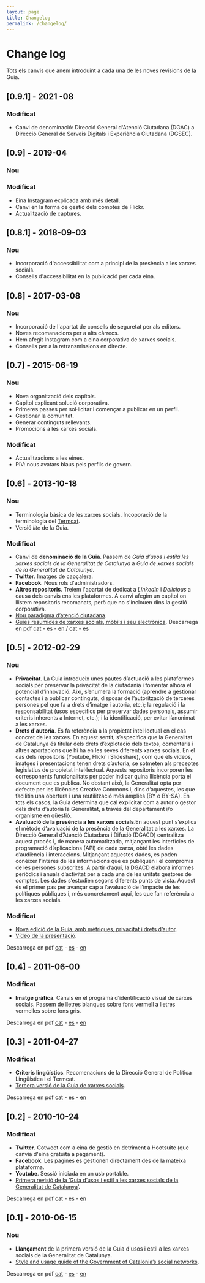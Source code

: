 ```yaml
---
layout: page
title: Changelog
permalink: /changelog/
---
```

# Change log
Tots els canvis que anem introduint a cada una de les noves revisions de la Guia.

## [0.9.1] - 2021 -08
### Modificat
- Canvi de denominació: Direcció General d'Atenció Ciutadana (DGAC) a Direcció General de Serveis Digitals i Experiència Ciutadana (DGSEC).

## [0.9] - 2019-04
### Nou

### Modificat
- Eina Instagram explicada amb més detall.
- Canvi en la forma de gestió dels comptes de Flickr.
- Actualització de captures.

## [0.8.1] - 2018-09-03
### Nou
- Incorporació d'accessibilitat com a principi de la presència a les xarxes socials.  
- Consells d'accessibilitat en la publicació per cada eina.  

## [0.8] - 2017-03-08
### Nou
- Incorporació de l'apartat de consells de seguretat per als editors.
- Noves recomanacions per a alts càrrecs.
- Hem afegit Instagram com a eina corporativa de xarxes socials.
- Consells per a la retransmissions en directe.

## [0.7] - 2015-06-19
### Nou
- Nova organització dels capítols.
- Capítol explicant solució corporativa.
- Primeres passes per sol·licitar i començar a publicar en un perfil.
- Gestionar la comunitat.
- Generar continguts rellevants.
- Promocions a les xarxes socials.

### Modificat
- Actualitzacions a les eines.
- PIV: nous avatars blaus pels perfils de govern.

## [0.6] - 2013-10-18
### Nou
- Terminologia bàsica de les xarxes socials. Incoporació de la terminologia del [Termcat](http://www.termcat.cat/ca/Diccionaris_En_Linia/156/Presentacio/).
- Versió *lite* de la Guia.

### Modificat
- Canvi de **denominació de la Guia**. Passem de *Guia d’usos i estila les xarxes socials de la Generalitat de Catalunya* a *Guia de xarxes socials de la Generalitat de Catalunya*.
- **Twitter**. Imatges de capçalera.
- **Facebook**. Nous rols d'administradors.
- **Altres repositoris**. Treiem l'apartat de dedicat a *Linkedin* i *Delicious* a causa dels canvis ens les plataformes. A canvi afegim un capítol on llistem repositoris recomanats, però que no s'inclouen dins la gestió corporativa.
- [Nou paradigma d’atenció ciutadana](http://blocs.gencat.cat/blocs/AppPHP/gencat/2013/10/18/nou-paradigma-d%E2%80%99atencio-ciutadana/).
- [Guies resumides de xarxes socials, mòbils i seu electrònica](http://blocs.gencat.cat/blocs/AppPHP/gencat/2013/10/23/guies-resumides-de-xarxes-socials-mobils-i-seu-electronica/).
Descarrega en pdf [cat](/assets/pdf/v06_guia_usos_xarxa_cat.pdf) - [es](/assets/pdf/v06_guia_usos_xarxa_es.pdf) - [en](/assets/pdf/v06_guia_usos_xarxa_en.pdf) / [cat](/assets/pdf/v06_guia_usos_xarxa_lite_cat.pdf) - [es](/assets/pdf/v06_guia_usos_xarxa_lite_es.pdf)

## [0.5] - 2012-02-29
### Nou
- **Privacitat**. La Guia introdueix unes pautes d’actuació a les plataformes socials per preservar la privacitat de la ciutadania i fomentar alhora el potencial d’innovació. Així, s’enumera la formació (aprendre a gestionar contactes i a publicar continguts, disposar de l’autorització de terceres persones pel que fa a drets d’imatge i autoria, etc.); la regulació i la responsabilitat (usos específics per preservar dades personals, assumir criteris inherents a Internet, etc.); i la identificació, per evitar l’anonimat a les xarxes.
- **Drets d'autoria**. Es fa referència a la propietat intel·lectual en el cas concret de les xarxes. En aquest sentit, s’especifica que la Generalitat de Catalunya és titular dels drets d’explotació dels textos, comentaris i altres aportacions que hi ha en les seves diferents xarxes socials. En el cas dels repositoris (Youtube, Flickr i Slideshare), com que els vídeos, imatges i presentacions tenen drets d’autoria, se sotmeten als preceptes legislatius de propietat intel·lectual. Aquests repositoris incorporen les corresponents funcionalitats per poder indicar quina llicència porta el document que es publica. No obstant això, la Generalitat opta per defecte per les llicències Creative Commons i, dins d’aquestes, les que facilitin una obertura i una reutilització més àmplies (BY o BY-SA). En tots els casos, la Guia determina que cal explicitar com a autor o gestor dels drets d’autoria la Generalitat, a través del departament i/o organisme en qüestió.
- **Avaluació de la presència a les xarxes socials**.En aquest punt s’explica el mètode d’avaluació de la presència de la Generalitat a les xarxes. La Direcció General d’Atenció Ciutadana i Difusió (DGACD) centralitza aquest procés i, de manera automatitzada, mitjançant les interfícies de programació d’aplicacions (API) de cada xarxa, obté les dades d’audiència i interaccions. Mitjançant aquestes dades, es poden conèixer l’interès de les informacions que es publiquen i el compromís de les persones subscrites. A partir d’aquí, la DGACD elabora informes periòdics i anuals d’activitat per a cada una de les unitats gestores de comptes. Les dades s’estudien segons diferents punts de vista. Aquest és el primer pas per avançar cap a l’avaluació de l’impacte de les polítiques públiques i, més concretament aquí, les que fan referència a les xarxes socials.

### Modificat
- [Nova edició de la Guia, amb mètriques, privacitat i drets d’autor](http://blocs.gencat.cat/blocs/AppPHP/gencat/2012/02/29/nova-edicio-de-la-guia-amb-metriques-privacitat-i-drets-dautor/).
- [Vídeo de la presentació](https://www.youtube.com/watch?v=bBMozUkI-hE).

Descarrega en pdf [cat](/assets/pdf/v05_guia_usos_xarxa_cat.pdf) - [es](/assets/pdf/v05_guia_usos_xarxa_es.pdf) - [en](/assets/pdf/v05_guia_usos_xarxa_en.pdf)

## [0.4] - 2011-06-00
### Modificat
- **Imatge gràfica**. Canvis en el programa d’identificació visual de xarxes socials. Passem de lletres blanques sobre fons vermell a lletres vermelles sobre fons gris.

Descarrega en pdf [cat](/assets/pdf/v04_guia_usos_xarxa_cat.pdf) - [es](/assets/pdf/v04_guia_usos_xarxa_es.pdf) - [en](/assets/pdf/v04_guia_usos_xarxa_en.pdf)

## [0.3] - 2011-04-27
### Modificat
- **Criteris lingüístics**. Recomenacions de la Direcció General de Política Lingüística i el Termcat.
- [Tercera versió de la Guia de xarxes socials](http://blocs.gencat.cat/blocs/AppPHP/gencat/2011/04/27/tercera-versio-de-la-guia-de-xarxes-socials/).

Descarrega en pdf [cat](/assets/pdf/v03_guia_usos_xarxa_cat.pdf) - [es](/assets/pdf/v03_guia_usos_xarxa_es.pdf) - [en](/assets/pdf/v03_guia_usos_xarxa_en.pdf)

## [0.2] - 2010-10-24
### Modificat
- **Twitter**. Cotweet com a eina de gestió en detriment a Hootsuite (que canvia d'eina gratuïta a pagament).
- **Facebook**. Les pàgines es gestionen directament des de la mateixa plataforma.
- **Youtube**. Sessió iniciada en un usb portable.
- [Primera revisió de la ‘Guia d’usos i estil a les xarxes socials de la Generalitat de Catalunya’](http://blocs.gencat.cat/blocs/AppPHP/gencat/2010/11/24/primera-revisio-de-la-guia-d%E2%80%99usos-i-estil-a-les-xarxes-socials-de-la-generalitat-de-catalunyapreliminary-review-of-the-style-and-usage-guide-of-the-government-of-catalonia%E2%80%99s-soci/).

Descarrega en pdf [cat](/assets/pdf/v02_guia_usos_xarxa_cat.pdf) - [es](/assets/pdf/v02_guia_usos_xarxa_es.pdf) - [en](/assets/pdf/v02_guia_usos_xarxa_en.pdf)

## [0.1] - 2010-06-15
### Nou
- **Llançament** de la primera versió de la Guia d'usos i estil a les xarxes socials de la Generalitat de Catalunya.
- [Style and usage guide of the Government of Catalonia’s social networks](http://blocs.gencat.cat/blocs/AppPHP/gencat/guia-d%E2%80%99usos-i-estil-a-les-xarxes-socials-de-la-generalitatstyle-and-usage-guide-of-the-government-of-catalonia%E2%80%99s-social-networks-guia-de-usos-y-estilo-en-las-redes-sociales-d_3076_eng/).

Descarrega en pdf [cat](/assets/pdf/v01_guia_usos_xarxa_cat.pdf) - [es](/assets/pdf/v01_guia_usos_xarxa_es.pdf) - [en](/assets/pdf/v01_guia_usos_xarxa_en.pdf)

